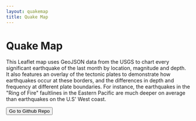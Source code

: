 ```yaml
---
layout: quakemap
title: Quake Map
---
```


<h1  id="projecttitle">Quake Map</h1>
<p id="projectp">This Leaflet map uses GeoJSON data from the USGS to chart every significant earthquake of the last month by location, magnitude and depth. It also features an overlay of the tectonic plates to demonstrate how earthquakes occur at these borders, and the differences in depth and frequency at different plate boundaries. For instance, the earthquakes in the "Ring of Fire" faultlines in the Eastern Pacific are much deeper on average than earthquakes on the U.S' West coast.
</p>

<button href="https://github.com/mgfogerson/leaflet_quakemap" class="btn btn-lg btn-primary" id="gitLink">  Go to Github Repo </button>
